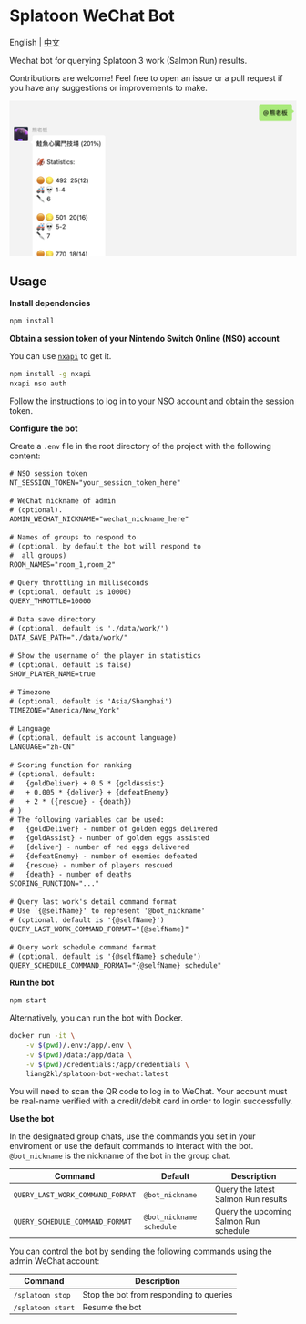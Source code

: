 # Splatoon WeChat Bot

English | [中文](./README_zh.md)

Wechat bot for querying Splatoon 3 work (Salmon Run) results.

Contributions are welcome! Feel free to open an issue or a pull request if you have any suggestions or improvements to make.

![](./docs/screenshot.png)

## Usage

**Install dependencies**

```bash
npm install
```

**Obtain a session token of your Nintendo Switch Online (NSO) account**

You can use [`nxapi`](https://github.com/samuelthomas2774/nxapi) to get it.

```bash
npm install -g nxapi
nxapi nso auth
```

Follow the instructions to log in to your NSO account and obtain the session token.

**Configure the bot**

Create a `.env` file in the root directory of the project with the following content:

```env
# NSO session token
NT_SESSION_TOKEN="your_session_token_here"

# WeChat nickname of admin
# (optional).
ADMIN_WECHAT_NICKNAME="wechat_nickname_here"

# Names of groups to respond to
# (optional, by default the bot will respond to
#  all groups)
ROOM_NAMES="room_1,room_2"

# Query throttling in milliseconds
# (optional, default is 10000)
QUERY_THROTTLE=10000

# Data save directory
# (optional, default is './data/work/')
DATA_SAVE_PATH="./data/work/"

# Show the username of the player in statistics
# (optional, default is false)
SHOW_PLAYER_NAME=true

# Timezone
# (optional, default is 'Asia/Shanghai')
TIMEZONE="America/New_York"

# Language
# (optional, default is account language)
LANGUAGE="zh-CN"

# Scoring function for ranking
# (optional, default:
#   {goldDeliver} + 0.5 * {goldAssist}
#   + 0.005 * {deliver} + {defeatEnemy}
#   + 2 * ({rescue} - {death})
# )
# The following variables can be used:
#   {goldDeliver} - number of golden eggs delivered
#   {goldAssist} - number of golden eggs assisted
#   {deliver} - number of red eggs delivered
#   {defeatEnemy} - number of enemies defeated
#   {rescue} - number of players rescued
#   {death} - number of deaths
SCORING_FUNCTION="..."

# Query last work's detail command format
# Use '{@selfName}' to represent '@bot_nickname'
# (optional, default is '{@selfName}')
QUERY_LAST_WORK_COMMAND_FORMAT="{@selfName}"

# Query work schedule command format
# (optional, default is '{@selfName} schedule')
QUERY_SCHEDULE_COMMAND_FORMAT="{@selfName} schedule"
```

**Run the bot**

```bash
npm start
```

Alternatively, you can run the bot with Docker.

```bash
docker run -it \
    -v $(pwd)/.env:/app/.env \
    -v $(pwd)/data:/app/data \
    -v $(pwd)/credentials:/app/credentials \
    liang2kl/splatoon-bot-wechat:latest
```

You will need to scan the QR code to log in to WeChat. Your account must be real-name verified with a credit/debit card in order to login successfully.

**Use the bot**

In the designated group chats, use the commands you set in your enviroment or use the default commands to interact with the bot. `@bot_nickname` is the nickname of the bot in the group chat.

| Command | Default | Description |
| --- | --- | --- |
| `QUERY_LAST_WORK_COMMAND_FORMAT` | `@bot_nickname` | Query the latest Salmon Run results |
| `QUERY_SCHEDULE_COMMAND_FORMAT` | `@bot_nickname schedule` | Query the upcoming Salmon Run schedule |

You can control the bot by sending the following commands using the admin WeChat account:

| Command | Description |
| --- | --- |
| `/splatoon stop` | Stop the bot from responding to queries |
| `/splatoon start` | Resume the bot |
